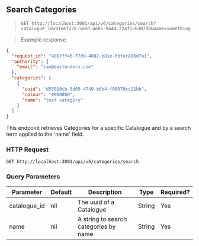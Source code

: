 ## Search Categories

> `GET http://localhost:3001/api/v6/categories/search?catalogue_id=91eef228-5a8d-4eb5-9a44-22af1c6307d0&name=something`

> Example response

```json
{
  "request_id": "4867ff45-f7d9-4082-b81e-6bfec806d7a1",
  "authority": {
    "email": "ian@eastenders.com"
  },
  "categories": [
    {
      "uuid": "d55010cb-5d05-4749-b6b4-f08070cc21bb",
      "colour": "#000000",
      "name": "test category"
    }
  ]
}
```

This endpoint retrieves Categories for a specific Catalogue and by a search term applied to the 'name' field. 


### HTTP Request

`GET http://localhost:3001/api/v6/categories/search`


### Query Parameters

Parameter | Default | Description | Type | Required?
--------- | ------- | ----------- | ---- | --------
catalogue_id | nil | The uuid of a Catalogue | String | Yes
name | nil | A string to search categories by name | String | Yes